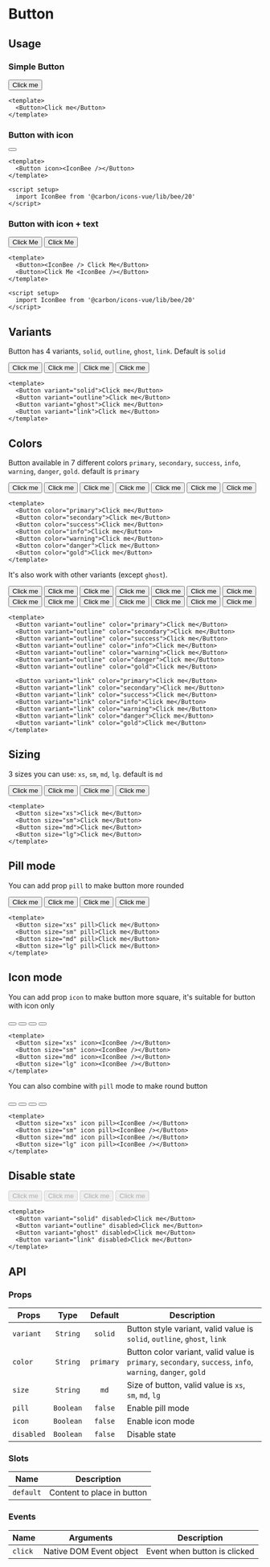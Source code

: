 <script setup>
  import Button from './Button.vue'
  import IconBee from '@carbon/icons-vue/lib/bee/20'
</script>

# Button

## Usage

### Simple Button

<preview>
  <Button>Click me</Button>
</preview>

```vue
<template>
  <Button>Click me</Button>
</template>
```

### Button with icon

<preview>
  <Button icon><IconBee /></Button>
</preview>

```vue
<template>
  <Button icon><IconBee /></Button>
</template>

<script setup>
  import IconBee from '@carbon/icons-vue/lib/bee/20'
</script>
```

### Button with icon + text

<preview class="flex-col items-center gap-3 md:flex-row">
  <Button><IconBee /> Click Me</Button>
  <Button>Click Me <IconBee /></Button>
</preview>

```vue
<template>
  <Button><IconBee /> Click Me</Button>
  <Button>Click Me <IconBee /></Button>
</template>

<script setup>
  import IconBee from '@carbon/icons-vue/lib/bee/20'
</script>
```

## Variants

Button has 4 variants, `solid`, `outline`, `ghost`, `link`. Default is `solid`

<preview>
  <div class="grid grid-cols-2 gap-3 lg:grid-cols-4">
    <Button variant="solid">Click me</Button>
    <Button variant="outline">Click me</Button>
    <Button variant="ghost">Click me</Button>
    <Button variant="link">Click me</Button>
  </div>
</preview>

```vue
<template>
  <Button variant="solid">Click me</Button>
  <Button variant="outline">Click me</Button>
  <Button variant="ghost">Click me</Button>
  <Button variant="link">Click me</Button>
</template>
```

## Colors

Button available in 7 different colors `primary`, `secondary`, `success`, `info`, `warning`, `danger`, `gold`. default is `primary`

<preview>
  <div class="grid grid-cols-2 gap-3 md:grid-cols-3 lg:grid-cols-4">
    <Button color="primary">Click me</Button>
    <Button color="secondary">Click me</Button>
    <Button color="success">Click me</Button>
    <Button color="info">Click me</Button>
    <Button color="warning">Click me</Button>
    <Button color="danger">Click me</Button>
    <Button color="gold">Click me</Button>
  </div>
</preview>

```vue
<template>
  <Button color="primary">Click me</Button>
  <Button color="secondary">Click me</Button>
  <Button color="success">Click me</Button>
  <Button color="info">Click me</Button>
  <Button color="warning">Click me</Button>
  <Button color="danger">Click me</Button>
  <Button color="gold">Click me</Button>
</template>
```

It's also work with other variants (except `ghost`).

<preview label="outline variant">
  <div class="grid grid-cols-2 gap-3 md:grid-cols-3 lg:grid-cols-4">
    <Button variant="outline" color="primary">Click me</Button>
    <Button variant="outline" color="secondary">Click me</Button>
    <Button variant="outline" color="success">Click me</Button>
    <Button variant="outline" color="info">Click me</Button>
    <Button variant="outline" color="warning">Click me</Button>
    <Button variant="outline" color="danger">Click me</Button>
    <Button variant="outline" color="gold">Click me</Button>
  </div>
</preview>

<preview label="link variant">
  <div class="grid grid-cols-2 gap-3 md:grid-cols-3 lg:grid-cols-4">
    <Button variant="link" color="primary">Click me</Button>
    <Button variant="link" color="secondary">Click me</Button>
    <Button variant="link" color="success">Click me</Button>
    <Button variant="link" color="info">Click me</Button>
    <Button variant="link" color="warning">Click me</Button>
    <Button variant="link" color="danger">Click me</Button>
    <Button variant="link" color="gold">Click me</Button>
  </div>
</preview>

```vue
<template>
  <Button variant="outline" color="primary">Click me</Button>
  <Button variant="outline" color="secondary">Click me</Button>
  <Button variant="outline" color="success">Click me</Button>
  <Button variant="outline" color="info">Click me</Button>
  <Button variant="outline" color="warning">Click me</Button>
  <Button variant="outline" color="danger">Click me</Button>
  <Button variant="outline" color="gold">Click me</Button>

  <Button variant="link" color="primary">Click me</Button>
  <Button variant="link" color="secondary">Click me</Button>
  <Button variant="link" color="success">Click me</Button>
  <Button variant="link" color="info">Click me</Button>
  <Button variant="link" color="warning">Click me</Button>
  <Button variant="link" color="danger">Click me</Button>
  <Button variant="link" color="gold">Click me</Button>
</template>
```

## Sizing

3 sizes you can use: `xs`, `sm`, `md`, `lg`. default is `md`

<preview class="flex-col items-center gap-3 md:flex-row">
  <Button size="xs">Click me</Button>
  <Button size="sm">Click me</Button>
  <Button size="md">Click me</Button>
  <Button size="lg">Click me</Button>
</preview>

```vue
<template>
  <Button size="xs">Click me</Button>
  <Button size="sm">Click me</Button>
  <Button size="md">Click me</Button>
  <Button size="lg">Click me</Button>
</template>
```

## Pill mode

You can add prop `pill` to make button more rounded

<preview class="flex-col items-center gap-3 md:flex-row">
  <Button size="xs" pill>Click me</Button>
  <Button size="sm" pill>Click me</Button>
  <Button size="md" pill>Click me</Button>
  <Button size="lg" pill>Click me</Button>
</preview>

```vue
<template>
  <Button size="xs" pill>Click me</Button>
  <Button size="sm" pill>Click me</Button>
  <Button size="md" pill>Click me</Button>
  <Button size="lg" pill>Click me</Button>
</template>
```

## Icon mode

You can add prop `icon` to make button more square, it's suitable for button with icon only

<preview class="items-center gap-3">
  <Button size="xs" icon><IconBee /></Button>
  <Button size="sm" icon><IconBee /></Button>
  <Button size="md" icon><IconBee /></Button>
  <Button size="lg" icon><IconBee /></Button>
</preview>

```vue
<template>
  <Button size="xs" icon><IconBee /></Button>
  <Button size="sm" icon><IconBee /></Button>
  <Button size="md" icon><IconBee /></Button>
  <Button size="lg" icon><IconBee /></Button>
</template>
```

You can also combine with `pill` mode to make round button

<preview class="items-center gap-3">
  <Button size="xs" icon pill><IconBee /></Button>
  <Button size="sm" icon pill><IconBee /></Button>
  <Button size="md" icon pill><IconBee /></Button>
  <Button size="lg" icon pill><IconBee /></Button>
</preview>

```vue
<template>
  <Button size="xs" icon pill><IconBee /></Button>
  <Button size="sm" icon pill><IconBee /></Button>
  <Button size="md" icon pill><IconBee /></Button>
  <Button size="lg" icon pill><IconBee /></Button>
</template>
```

## Disable state

<preview label="link variant">
  <div class="grid grid-cols-2 gap-3 lg:grid-cols-4">
    <Button variant="solid" disabled>Click me</Button>
    <Button variant="outline" disabled>Click me</Button>
    <Button variant="ghost" disabled>Click me</Button>
    <Button variant="link" disabled>Click me</Button>
  </div>
</preview>

```vue
<template>
  <Button variant="solid" disabled>Click me</Button>
  <Button variant="outline" disabled>Click me</Button>
  <Button variant="ghost" disabled>Click me</Button>
  <Button variant="link" disabled>Click me</Button>
</template>
```

## API

### Props

| Props      |   Type    |  Default  | Description                                                                                                 |
|------------|:---------:|:---------:|-------------------------------------------------------------------------------------------------------------|
| `variant`  | `String`  |  `solid`  | Button style variant, valid value is `solid`, `outline`, `ghost`, `link`                                    |
| `color`    | `String`  | `primary` | Button color variant, valid value is `primary`, `secondary`, `success`, `info`, `warning`, `danger`, `gold` |
| `size`     | `String`  |   `md`    | Size of button, valid value is `xs`, `sm`, `md`, `lg`                                                             |
| `pill`     | `Boolean` |  `false`  | Enable pill mode                                                                                            |
| `icon`     | `Boolean` |  `false`  | Enable icon mode                                                                                            |
| `disabled` | `Boolean` |  `false`  | Disable state                                                                                               |

### Slots

| Name      | Description                |
|-----------|----------------------------|
| `default` | Content to place in button |

### Events

| Name    | Arguments               | Description                  |
|---------|-------------------------|------------------------------|
| `click` | Native DOM Event object | Event when button is clicked |
